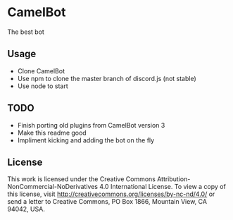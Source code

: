 # CamelBot
The best bot

## Usage
- Clone CamelBot
- Use npm to clone the master branch of discord.js (not stable)
- Use node to start

## TODO
- Finish porting old plugins from CamelBot version 3
- Make this readme good
- Impliment kicking and adding the bot on the fly

## License
This work is licensed under the Creative Commons Attribution-NonCommercial-NoDerivatives 4.0 International License. To view a copy of this license, visit http://creativecommons.org/licenses/by-nc-nd/4.0/ or send a letter to Creative Commons, PO Box 1866, Mountain View, CA 94042, USA.
